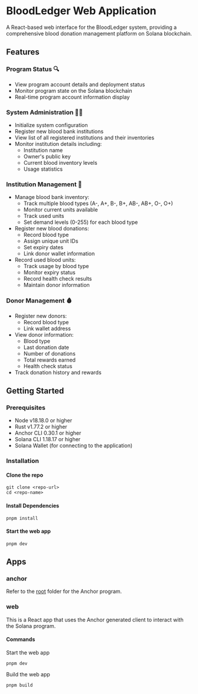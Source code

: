 # BloodLedger Web Application

A React-based web interface for the BloodLedger system, providing a comprehensive blood donation management platform on Solana blockchain.

## Features

### Program Status 🔍
- View program account details and deployment status
- Monitor program state on the Solana blockchain
- Real-time program account information display

### System Administration 👨‍💼
- Initialize system configuration
- Register new blood bank institutions
- View list of all registered institutions and their inventories
- Monitor institution details including:
  - Institution name
  - Owner's public key
  - Current blood inventory levels
  - Usage statistics

### Institution Management 🏥
- Manage blood bank inventory:
  - Track multiple blood types (A-, A+, B-, B+, AB-, AB+, O-, O+)
  - Monitor current units available
  - Track used units
  - Set demand levels (0-255) for each blood type
- Register new blood donations:
  - Record blood type
  - Assign unique unit IDs
  - Set expiry dates
  - Link donor wallet information
- Record used blood units:
  - Track usage by blood type
  - Monitor expiry status
  - Record health check results
  - Maintain donor information

### Donor Management 🩸
- Register new donors:
  - Record blood type
  - Link wallet address
- View donor information:
  - Blood type
  - Last donation date
  - Number of donations
  - Total rewards earned
  - Health check status
- Track donation history and rewards

## Getting Started

### Prerequisites

- Node v18.18.0 or higher
- Rust v1.77.2 or higher
- Anchor CLI 0.30.1 or higher
- Solana CLI 1.18.17 or higher
- Solana Wallet (for connecting to the application)

### Installation

#### Clone the repo

```shell
git clone <repo-url>
cd <repo-name>
```

#### Install Dependencies

```shell
pnpm install
```

#### Start the web app

```
pnpm dev
```

## Apps

### anchor

Refer to the [root](..) folder for the Anchor program.

### web

This is a React app that uses the Anchor generated client to interact with the Solana program.

#### Commands

Start the web app

```shell
pnpm dev
```

Build the web app

```shell
pnpm build
```
